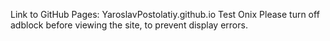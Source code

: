 Link to GitHub Pages: YaroslavPostolatiy.github.io
Test Onix Please turn off adblock before viewing the site, to prevent display errors.
